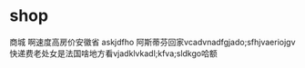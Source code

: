 # shop
商城
啊速度高房价安徽省
askjdfho
阿斯蒂芬回家vcadvnadfgjado;sfhjvaeriojgv快递费老处女是法国啥地方看vjadklvkadl;kfva;sldkgo哈额